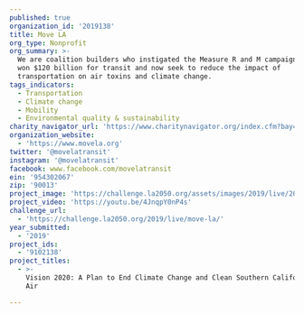 ```yaml
---
published: true
organization_id: '2019138'
title: Move LA
org_type: Nonprofit
org_summary: >-
  We are coalition builders who instigated the Measure R and M campaigns that
  won $120 billion for transit and now seek to reduce the impact of
  transportation on air toxins and climate change.
tags_indicators:
  - Transportation
  - Climate change
  - Mobility
  - Environmental quality & sustainability
charity_navigator_url: 'https://www.charitynavigator.org/index.cfm?bay=search.profile&ein=954302067'
organization_website:
  - 'https://www.movela.org'
twitter: '@movelatransit'
instagram: '@movelatransit'
facebook: www.facebook.com/movelatransit
ein: '954302067'
zip: '90013'
project_image: 'https://challenge.la2050.org/assets/images/2019/live/2048-wide/move-la.jpg'
project_video: 'https://youtu.be/4JnqpY0nP4s'
challenge_url:
  - 'https://challenge.la2050.org/2019/live/move-la/'
year_submitted:
  - '2019'
project_ids:
  - '9102138'
project_titles:
  - >-
    Vision 2020: A Plan to End Climate Change and Clean Southern California's
    Air

---
```

